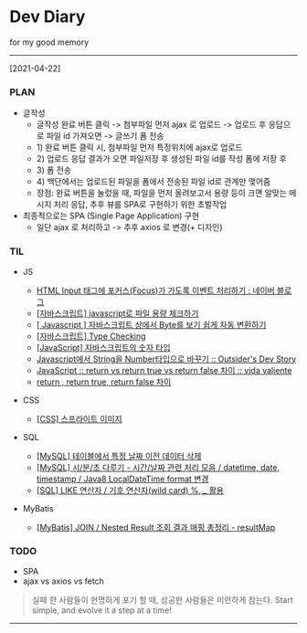 # Dev Diary 

for my good memory

---

[2021-04-22]

### PLAN
- 글작성
  - 글작성 완료 버튼 클릭 -> 첨부파일 먼저 ajax 로 업로드 -> 업로드 후 응답으로 파일 id 가져오면 -> 글쓰기 폼 전송
  - 1\) 완료 버튼 클릭 시, 첨부파일 먼저 특정위치에 ajax로 업로드
  - 2\) 업로드 응답 결과가 오면 파일저장 후 생성된 파일 id를 작성 폼에 저장 후
  - 3\) 폼 전송
  - 4\) 백단에서는 업로드된 파일을 폼에서 전송된 파일 id로 관계만 맺어줌
  - 장점: 완료 버튼을 눌렀을 때, 파일을 먼저 올려보고서 용량 등이 크면 알맞는 메시지 처리 응답, 추후 뷰를 SPA로 구현하기 위한 초벌작업 
- 최종적으로는 SPA (Single Page Application) 구현
  - 일단 ajax 로 처리하고 -> 추후 axios 로 변경(+ 디자인) 

### TIL
- JS
  - [HTML Input 태그에 포커스(Focus)가 가도록 이벤트 처리하기 : 네이버 블로그](https://m.blog.naver.com/ndb796/221406934376)
  - [[자바스크립트] javascript로 파일 용량 체크하기](https://zzznara2.tistory.com/617)
  - [[ Javascript ] 자바스크립트 상에서 Byte를 보기 쉽게 자동 변환하기](https://aorica.tistory.com/153)
  - [[자바스크립트] Type Checking](https://poiemaweb.com/js-type-check)
  - [[JavaScript] 자바스크립트의 숫자 타입](https://d2fault.github.io/2018/02/28/20180228-javascript-number-type/)
  - [Javascript에서 String을 Number타입으로 바꾸기 :: Outsider's Dev Story](https://blog.outsider.ne.kr/361)
  - [JavaScript :: return vs return true vs return false 차이 :: vida valiente](https://diaryofgreen.tistory.com/80)
  - [return , return true, return false 차이](https://pjd1007.tistory.com/60)

- CSS
  - [[CSS] 스프라이트 이미지](https://velog.io/@tenacity/CSS-%EC%8A%A4%ED%94%84%EB%9D%BC%EC%9D%B4%ED%8A%B8-%EC%9D%B4%EB%AF%B8%EC%A7%80)
  
- SQL
  - [[MySQL] 테이블에서 특정 날짜 이전 데이터 삭제](https://velog.io/@tenacity/MySQL-%ED%85%8C%EC%9D%B4%EB%B8%94%EC%97%90%EC%84%9C-%ED%8A%B9%EC%A0%95-%EB%82%A0%EC%A7%9C-%EC%9D%B4%EC%A0%84-%EB%8D%B0%EC%9D%B4%ED%84%B0-%EC%82%AD%EC%A0%9C)
  - [[MySQL] 시/분/초 다루기 - 시간/날짜 관련 처리 모음 / datetime, date, timestamp / Java8 LocalDateTime format 변경](https://velog.io/@tenacity/MySQL-%EC%8B%9C%EB%B6%84%EC%B4%88-%EB%8B%A4%EB%A3%A8%EA%B8%B0-%EC%8B%9C%EA%B0%84%EB%82%A0%EC%A7%9C-%EA%B4%80%EB%A0%A8-%EC%B2%98%EB%A6%AC-%EB%AA%A8%EC%9D%8C-datetime-date-timestamp-Java8-LocalDateTime-format-%EB%B3%80%EA%B2%BD)
  - [[SQL] LIKE 연산자 / 기호 연산자(wild card) %, _ 활용](https://thebook.io/006977/ch03/02/02/03/)

- MyBatis
  - [[MyBatis] JOIN / Nested Result 조회 결과 매핑 총정리 - resultMap](https://velog.io/@tenacity/MyBatis-%EC%A1%B0%ED%9A%8C-%EA%B2%B0%EA%B3%BC-%EB%A7%A4%ED%95%91-%EC%B4%9D%EC%A0%95%EB%A6%AC-resultMap)
    
### TODO
 - SPA
 - ajax vs axios vs fetch


> 실패 한 사람들이 현명하게 포기 할 때, 성공한 사람들은 미련하게 참는다.
> Start simple, and evolve it a step at a time!

---